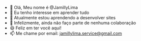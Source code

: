 - 👋 Olá, Meu nome é @JamillyLima
- 👀 Eu tenho interesse em aprender tudo
- 🌱 Atualmente estou aprendendo a desenvolver sites
- 💞️ Infelizmente, ainda não faço parte de nenhuma colaboração
- 😄 Feliz em ter você aqui!
- 📫 Me chame por email: jamillylima.service@gmail.com

